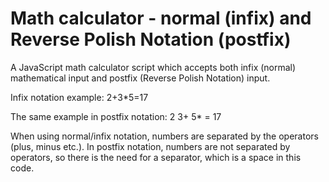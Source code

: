 Math calculator - normal (infix) and Reverse Polish Notation (postfix)
======================================================================

A JavaScript math calculator script which accepts both infix (normal) mathematical input and postfix (Reverse Polish Notation) input.

Infix notation example:
2+3\*5=17

The same example in postfix notation:
2 3+ 5\* = 17

When using normal/infix notation, numbers are separated by the operators (plus, minus etc.).
In postfix notation, numbers are not separated by operators, so there is the need for a separator, which is a space in this code.

